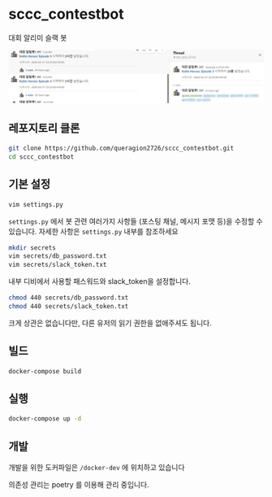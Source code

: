 # sccc_contestbot

대회 알리미 슬랙 봇

![Capture](img/Capture.jpg?raw=true)


## 레포지토리 클론

```sh
git clone https://github.com/queragion2726/sccc_contestbot.git
cd sccc_contestbot
```

## 기본 설정


```sh
vim settings.py
```

`settings.py` 에서 봇 관련 여러가지 사항들 (포스팅 채널, 메시지 포맷 등)을 수정할 수 있습니다.
자세한 사항은 `settings.py` 내부를 참조하세요

```sh
mkdir secrets
vim secrets/db_password.txt
vim secrets/slack_token.txt
```

내부 디비에서 사용할 패스워드와 slack_token을 설정합니다.

```sh
chmod 440 secrets/db_password.txt
chmod 440 secrets/slack_token.txt
```

크게 상관은 없습니다만, 다른 유저의 읽기 권한을 없애주셔도 됩니다.

## 빌드 

```sh
docker-compose build
```

## 실행 

```sh
docker-compose up -d
```

## 개발

개발을 위한 도커파일은 `/docker-dev` 에 위치하고 있습니다

의존성 관리는 poetry 를 이용해 관리 중입니다.
